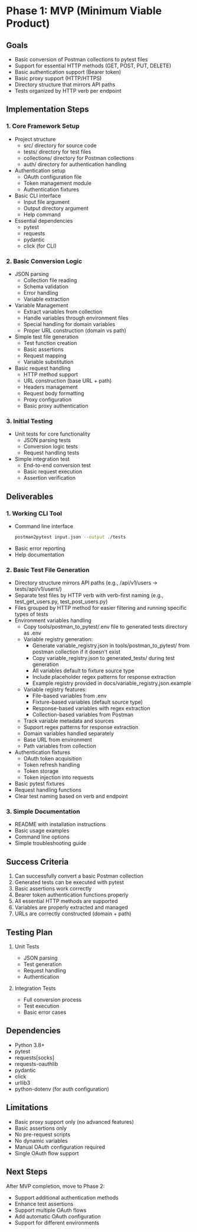 # Phase 1: MVP (Minimum Viable Product)

## Goals
- Basic conversion of Postman collections to pytest files
- Support for essential HTTP methods (GET, POST, PUT, DELETE)
- Basic authentication support (Bearer token)
- Basic proxy support (HTTP/HTTPS)
- Directory structure that mirrors API paths
- Tests organized by HTTP verb per endpoint

## Implementation Steps

### 1. Core Framework Setup
- Project structure
  - src/ directory for source code
  - tests/ directory for test files
  - collections/ directory for Postman collections
  - auth/ directory for authentication handling
- Authentication setup
  - OAuth configuration file
  - Token management module
  - Authentication fixtures
- Basic CLI interface
  - Input file argument
  - Output directory argument
  - Help command
- Essential dependencies
  - pytest
  - requests
  - pydantic
  - click (for CLI)

### 2. Basic Conversion Logic
- JSON parsing
  - Collection file reading
  - Schema validation
  - Error handling
  - Variable extraction
- Variable Management
  - Extract variables from collection
  - Handle variables through environment files
  - Special handling for domain variables
  - Proper URL construction (domain vs path)
- Simple test file generation
  - Test function creation
  - Basic assertions
  - Request mapping
  - Variable substitution
- Basic request handling
  - HTTP method support
  - URL construction (base URL + path)
  - Headers management
  - Request body formatting
  - Proxy configuration
  - Basic proxy authentication

### 3. Initial Testing
- Unit tests for core functionality
  - JSON parsing tests
  - Conversion logic tests
  - Request handling tests
- Simple integration test
  - End-to-end conversion test
  - Basic request execution
  - Assertion verification

## Deliverables

### 1. Working CLI Tool
- Command line interface
  ```bash
  postman2pytest input.json --output ./tests
  ```
- Basic error reporting
- Help documentation

### 2. Basic Test File Generation
- Directory structure mirrors API paths (e.g., /api/v1/users -> tests/api/v1/users/)
- Separate test files by HTTP verb with verb-first naming (e.g., test_get_users.py, test_post_users.py)
- Files grouped by HTTP method for easier filtering and running specific types of tests
- Environment variables handling
  - Copy tools/postman_to_pytest/.env file to generated tests directory as .env
  - Variable registry generation:
    - Generate variable_registry.json in tools/postman_to_pytest/ from postman collection if it doesn't exist
    - Copy variable_registry.json to generated_tests/ during test generation
    - All variables default to fixture source type
    - Include placeholder regex patterns for response extraction
    - Example registry provided in docs/variable_registry.json.example
  - Variable registry features:
    - File-based variables from .env
    - Fixture-based variables (default source type)
    - Response-based variables with regex extraction
    - Collection-based variables from Postman
  - Track variable metadata and sources
  - Support regex patterns for response extraction
  - Domain variables handled separately
  - Base URL from environment
  - Path variables from collection
- Authentication fixtures
  - OAuth token acquisition
  - Token refresh handling
  - Token storage
  - Token injection into requests
- Basic pytest fixtures
- Request handling functions
- Clear test naming based on verb and endpoint

### 3. Simple Documentation
- README with installation instructions
- Basic usage examples
- Command line options
- Simple troubleshooting guide

## Success Criteria
1. Can successfully convert a basic Postman collection
2. Generated tests can be executed with pytest
3. Basic assertions work correctly
4. Bearer token authentication functions properly
5. All essential HTTP methods are supported
6. Variables are properly extracted and managed
7. URLs are correctly constructed (domain + path)

## Testing Plan
1. Unit Tests
   - JSON parsing
   - Test generation
   - Request handling
   - Authentication

2. Integration Tests
   - Full conversion process
   - Test execution
   - Basic error cases

## Dependencies
- Python 3.8+
- pytest
- requests[socks]
- requests-oauthlib
- pydantic
- click
- urllib3
- python-dotenv (for auth configuration)

## Limitations
- Basic proxy support only (no advanced features)
- Basic assertions only
- No pre-request scripts
- No dynamic variables
- Manual OAuth configuration required
- Single OAuth flow support

## Next Steps
After MVP completion, move to Phase 2:
- Support additional authentication methods
- Enhance test assertions
- Support multiple OAuth flows
- Add automatic OAuth configuration
- Support for different environments
